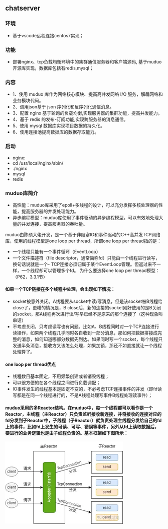 ## chatserver

### 环境
- 基于vscode远程连接centos7实现；
### 功能
- 部署nginx、tcp负载均衡环境中的集群通信服务器和客户端源码, 基于muduo开源库实现，数据库包括有redis,mysql；
### 内容
- 1、使用 muduo 库作为网络核心模块、提高高并发网络 I/O 服务，解耦网络和业务模块代码。
- 2、调用json基于 json 序列化和反序列化通信消息。
- 3、配置 nginx 基于轮询的负载均衡,实现服务器的集群功能，提高并发能力。
- 4、基于 redis 的发布-订阅功能,实现跨服务器的消息通信。
- 5、使用 mysql 数据库实现项目数据的持久化。
- 6、使用连接池提高数据库的数据存取能力。

### 启动
- nginx: 
- cd /usr/local/nginx/sbin/
- ./nginx 
- mysql
- redis

### muduo库简介
- 高性能：muduo库采用了epoll+多线程的设计，可以充分发挥多核处理器的性能，提高服务器的并发处理能力。
- 异步编程模型：muduo库使用了事件驱动的异步编程模型，可以有效地处理大量的并发连接，提高服务器的吞吐量。

muduo由陈硕大佬开发，是一个基于非阻塞IO和事件驱动的C++高并发TCP网络库，使用的线程模型是one loop per thread，所谓one loop per thread指的是：
- 一个线程只能有一个事件循环（EventLoop）
- 一个文件描述符（file descriptor，通常简称fd）只能由一个线程进行读写，换句话说就是一个- TCP连接必须归属于某个EventLoop管理。但返过来不一样，一个线程却可以管理多个fd。
为什么要选择one loop per thread模型：（P62，3.3.1节）

#### 如果一个TCP链接在多个线程中处理，会出现如下情况：
- socket被意外关闭。A线程要从socket中读/写消息，但是该socket被B线程给close了，更糟的情况是，B close后，新的连接的socket刚好使用的是B关闭的socket，那A线程再次进行读/写早已经不是原来的那个连接了（这种现象叫串话）
- 不考虑关闭，只考虑读写也有问题。比如A、B线程同时对一个TCP连接进行读操作，如果两个线程几乎同时各自收到一部分消息，那如何把数据拼接成完整的消息，如何知道哪部分数据先到达。如果同时写一个socket，每个线程只发送半条消息，接收方又该怎么处理，如果加锁，那还不如直接就让一个线程处理算了。

#### one loop per thread优点
- 线程数目基本固定，不用频繁创建或者销毁线程；
- 可以很方便的在各个线程之间进行负载调配；
- IO事件发生的线程基本是固定不变的，不必考虑TCP连接事件的并发（即fd读写都是在同一个线程进行的，不是A线程处理写事件B线程处理读事件）；
#### muduo采用的多Reactor结构。在muduo中，每一个线程都可以看作是一个Reactor，主线程（主Reactor）只负责监听接收新连接，并将接收的连接对应的fd分发到子Reactor中，子线程（子Reactor）就负责处理主线程分发给自己的fd上的事件，比如fd上发生的可读、可写、错误等事件，另外从fd上读取数据后，要进行的业务逻辑也是由子线程负责的。基本框架如下图所示：
![Alt text](pic/image.png)
